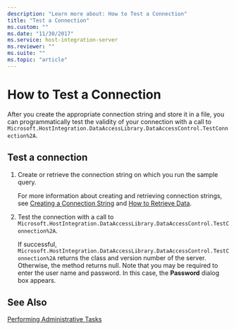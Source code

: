```yaml
---
description: "Learn more about: How to Test a Connection"
title: "Test a Connection"
ms.custom: ""
ms.date: "11/30/2017"
ms.service: host-integration-server
ms.reviewer: ""
ms.suite: ""
ms.topic: "article"
---
```

# How to Test a Connection
After you create the appropriate connection string and store it in a file, you can programmatically test the validity of your connection with a call to  `Microsoft.HostIntegration.DataAccessLibrary.DataAccessControl.TestConnection%2A`.  
  
## Test a connection  
  
1.  Create or retrieve the connection string on which you run the sample query.  
  
     For more information about creating and retrieving connection strings, see [Creating a Connection String](../core/creating-a-connection-string1.md) and [How to Retrieve Data](../core/how-to-retrieve-data2.md).  
  
2.  Test the connection with a call to `Microsoft.HostIntegration.DataAccessLibrary.DataAccessControl.TestConnection%2A`.  
  
     If successful, `Microsoft.HostIntegration.DataAccessLibrary.DataAccessControl.TestConnection%2A` returns the class and version number of the server. Otherwise, the method returns null. Note that you may be required to enter the user name and password. In this case, the **Password** dialog box appears.  
  
## See Also  
 [Performing Administrative Tasks](../core/performing-administrative-tasks1.md)
